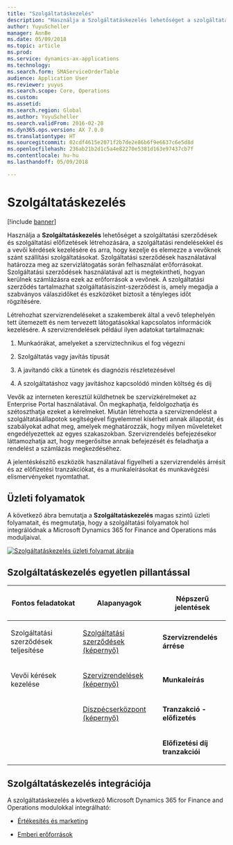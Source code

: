 ```yaml
---
title: "Szolgáltatáskezelés"
description: "Használja a Szolgáltatáskezelés lehetőséget a szolgáltatási szerződések és szolgáltatási előfizetések létrehozására, a szolgáltatási rendelésekkel és a vevői kérdések kezelésére és arra, hogy kezelje és elemezze a vevőknek szánt szállítási szolgáltatásokat."
author: YuyuScheller
manager: AnnBe
ms.date: 05/09/2018
ms.topic: article
ms.prod: 
ms.service: dynamics-ax-applications
ms.technology: 
ms.search.form: SMAServiceOrderTable
audience: Application User
ms.reviewer: yuyus
ms.search.scope: Core, Operations
ms.custom: 
ms.assetid: 
ms.search.region: Global
ms.author: YuyuScheller
ms.search.validFrom: 2016-02-28
ms.dyn365.ops.version: AX 7.0.0
ms.translationtype: HT
ms.sourcegitcommit: 02cdf4615e2071f2b7de2e86b6f9e6637c6e5d8d
ms.openlocfilehash: 236ab21b2d1c5a4e82270e5381d163e97437cb7f
ms.contentlocale: hu-hu
ms.lasthandoff: 05/09/2018

---
```



# <a name="service-management"></a>Szolgáltatáskezelés 

[!include [banner](../includes/banner.md)]


Használja a **Szolgáltatáskezelés** lehetőséget a szolgáltatási szerződések és szolgáltatási előfizetések létrehozására, a szolgáltatási rendelésekkel és a vevői kérdések kezelésére és arra, hogy kezelje és elemezze a vevőknek szánt szállítási szolgáltatásokat. Szolgáltatási szerződések használatával határozza meg az szervizlátogatás során felhasználat erőforrásokat. Szolgáltatási szerződések használatával azt is megtekintheti, hogyan kerülnek számlázásra ezek az erőforrások a vevőnek. A szolgáltatási szerződés tartalmazhat szolgáltatásiszint-szerződést is, amely megadja a szabványos válaszidőket és eszközöket biztosít a tényleges időt rögzítésére.

Létrehozhat szervizrendeléseket a szakemberek által a vevő telephelyén tett ütemezett és nem tervezett látogatásokkal kapcsolatos információk kezelésére. A szervizrendelések például ilyen adatokat tartalmaznak:

1.  Munkaórákat, amelyeket a szerviztechnikus el fog végezni

2.  Szolgáltatás vagy javítás típusát

3.  A javítandó cikk a tünetek és diagnózis részletezésével

4.  A szolgáltatáshoz vagy javításhoz kapcsolódó minden költség és díj

Vevők az interneten keresztül küldhetnek be szervízkérelmeket az Enterprise Portal használatával. Ön megkaphatja, feldolgozhatja és szétoszthatja ezeket a kérelmeket. Miután létrehozta a szervizrendelést a szolgáltatásállapotok segítségével figyelemmel kísérheti annak állapotát, és szabályokat adhat meg, amelyek meghatározzák, hogy milyen műveleteket engedélyezettek az egyes szakaszokban. Szervizrendelés befejezésekor láttamozhatja azt, hogy megerősítse annak befejezését és feladhatja a rendelést a számlázás megkezdéséhez.

A jelentéskészítő eszközök használatával figyelheti a szervizrendelés árrésit és az előfizetési tranzakciókat, és a munkaleírásokat és munkavégzési elismervényeket nyomtathat.

## <a name="business-processes"></a>Üzleti folyamatok

A következő ábra bemutatja a **Szolgáltatáskezelés** magas szintű üzleti folyamatait, és megmutatja, hogy a szolgáltatási folyamatok hol integrálódnak a Microsoft Dynamics 365 for Finance and Operations más moduljaival.

[![Szolgáltatáskezelés üzleti folyamat ábrája](./media/sm_home_page.gif)](./media/sm_home_page.gif)

## <a name="service-management-at-a-glance"></a>Szolgáltatáskezelés egyetlen pillantással

<table>
<col style="width: 33%" />
</colgroup>
<thead>
<tr class="header">
<th><p>Fontos feladatokat</p></th>
<th><p>Alapanyagok</p></th>
<th><p>Népszerű jelentések</p></th>
</tr>
</thead>
<tbody>
<tr class="odd">
<td><p>Szolgáltatási szerződések teljesítése</a></p></td>
<td><p><a href="https://technet.microsoft.com/en-us/library/aa617823(v=ax.60)">Szolgáltatási szerződések (képernyő)</a></p></td>
<td><p><strong>Szervizrendelés árrése</strong></p></td>
</tr>
<tr class="even">
<td><p>Vevői kérések kezelése</a></p></td>
<td><p><a href="https://technet.microsoft.com/en-us/library/aa554361(v=ax.60)">Szervizrendelések (képernyő)</a></p></td>
<td><p><strong>Munkaleírás</strong></p></td>
</tr>
<tr class="odd">
<td><p></p></td>
<td><p><a href="https://technet.microsoft.com/en-us/library/hh242789(v=ax.60)">Diszpécserközpont (képernyő)</a></p></td>
<td><p><strong>Tranzakció - előfizetés</strong></p></td>
</tr>
<tr class="even">
<td><p></p></td>
<td><p></p></td>
<td><p><strong>Előfizetési díj tranzakciói</strong></p></td>
</tr>
</tbody>
</table>


## <a name="integration-of-service-management"></a>Szolgáltatáskezelés integrációja

A szolgáltatáskezelés a következő Microsoft Dynamics 365 for Finance and Operations modulokkal integrálható:

  - [Értékesítés és marketing](../sales-marketing/overview-sales-marketing.md)

  - [Emberi erőforrások](https://docs.microsoft.com/en-us/dynamics365/unified-operations/talent/index)

  


